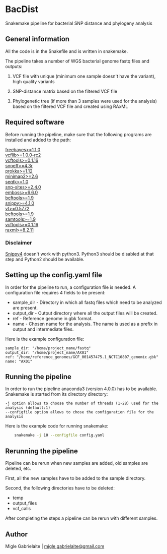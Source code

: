 # BacDist
Snakemake pipeline for bacterial SNP distance and phylogeny analysis

## General information

All the code is in the Snakefile and is written in snakemake.

The pipeline takes a number of WGS bacterial genome fastq files and outputs:

1. VCF file with unique (minimum one sample doesn't have the variant), high quality variants
	
2. SNP-distance matrix based on the filtered VCF file
	
3. Phylogenetic tree (if more than 3 samples were used for the analysis) based on the filtered VCF file and created using RAxML

## Required software

Before running the pipeline, make sure that the following programs are installed and added to the path:

[freebayes>=1.1.0]()<br/>
[vcflib>=1.0.0-rc2]()<br/>
[vcftools>=0.1.16]()<br/>
[snpeff>=4.3r]()<br/>
[prokka>=1.12]()<br/>
[minimap2>=2.6]()<br/>
[seqtk>=1.0]()<br/>
[snp-sites>=2.4.0]()<br/>
[emboss>=6.6.0]()<br/>
[bcftools>=1.9]()<br/>
[snippy>=4.1.0](https://github.com/tseemann/snippy)<br/>
[vt>=0.5772]()<br/>
[bcftools>=1.9]()<br/>
[samtools>=1.9]()<br/>
[vcftools>=0.1.16]()<br/>
[raxml>=8.2.11]()<br/>

### Disclaimer

[Snippy4](https://github.com/tseemann/snippy) doesn't work with python3. Python3 should be disabled at that step and Python2 should be available.

## Setting up the config.yaml file 

In order for the pipeline to run, a configuration file is needed. A configuration file requires 4 fields to be present: 
* sample_dir - Directory in which all fastq files which need to be analyzed are present.
* output_dir - Output directory where all the output files will be created.
* ref - Reference genome in gbk format. 
* name - Chosen name for the analysis. The name is used as a prefix in output and intermediate files.

Here is the example configuration file:
```
sample_dir: "/home/project_name/fastq"
output_dir: "/home/project_name/AX01"
ref: "/home/reference_genomes/GCF_001457475.1_NCTC10807_genomic.gbk"
name: "AX01"
```

## Running the pipeline 

In order to run the pipeline anaconda3 (version 4.0.0) has to be available. Snakemake is started from its directory directory:
    
```
-j option allows to choose the number of threads (1-28) used for the analysis (default:1)
--configfile option allows to chose the configuration file for the analysis
```

Here is the example code for running snakemake:

```bash
	snakemake -j 10 --configfile config.yaml 
```

## Rerunning the pipeline 

Pipeline can be rerun when new samples are added, old samples are deleted, etc. 

First, all the new samples have to be added to the sample directory.

Second, the following directories have to be deleted:
* temp
* output_files
* vcf_calls 

After completing the steps a pipeline can be rerun with different samples.

## Author

Migle Gabrielaite | migle.gabrielaite@gmail.com
